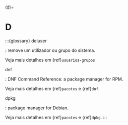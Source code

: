 (d)=

# D

:::{glossary}
deluser

: remove um utilizador ou grupo do sistema.

  Veja mais detalhes em {ref}`usuarios-grupos`

dnf

: DNF Command Reference: a package manager for RPM.

  Veja mais detalhes em {ref}`pacotes` e {ref}`dnf`.

dpkg

: package manager for Debian.

  Veja mais detalhes em {ref}`pacotes` e {ref}`dpkg`.
:::
